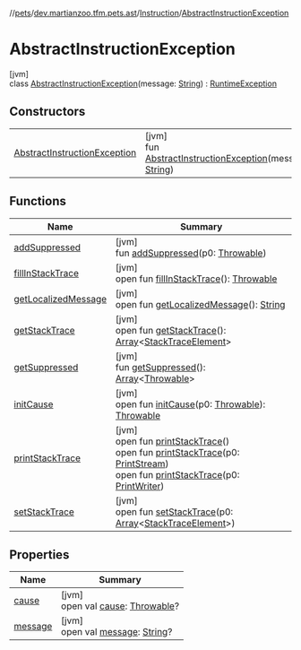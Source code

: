 //[pets](../../../../index.md)/[dev.martianzoo.tfm.pets.ast](../../index.md)/[Instruction](../index.md)/[AbstractInstructionException](index.md)

# AbstractInstructionException

[jvm]\
class [AbstractInstructionException](index.md)(message: [String](https://kotlinlang.org/api/latest/jvm/stdlib/kotlin/-string/index.html)) : [RuntimeException](https://docs.oracle.com/javase/8/docs/api/java/lang/RuntimeException.html)

## Constructors

| | |
|---|---|
| [AbstractInstructionException](-abstract-instruction-exception.md) | [jvm]<br>fun [AbstractInstructionException](-abstract-instruction-exception.md)(message: [String](https://kotlinlang.org/api/latest/jvm/stdlib/kotlin/-string/index.html)) |

## Functions

| Name | Summary |
|---|---|
| [addSuppressed](index.md#282858770%2FFunctions%2F-1461504660) | [jvm]<br>fun [addSuppressed](index.md#282858770%2FFunctions%2F-1461504660)(p0: [Throwable](https://kotlinlang.org/api/latest/jvm/stdlib/kotlin/-throwable/index.html)) |
| [fillInStackTrace](index.md#-1102069925%2FFunctions%2F-1461504660) | [jvm]<br>open fun [fillInStackTrace](index.md#-1102069925%2FFunctions%2F-1461504660)(): [Throwable](https://kotlinlang.org/api/latest/jvm/stdlib/kotlin/-throwable/index.html) |
| [getLocalizedMessage](index.md#1043865560%2FFunctions%2F-1461504660) | [jvm]<br>open fun [getLocalizedMessage](index.md#1043865560%2FFunctions%2F-1461504660)(): [String](https://kotlinlang.org/api/latest/jvm/stdlib/kotlin/-string/index.html) |
| [getStackTrace](index.md#2050903719%2FFunctions%2F-1461504660) | [jvm]<br>open fun [getStackTrace](index.md#2050903719%2FFunctions%2F-1461504660)(): [Array](https://kotlinlang.org/api/latest/jvm/stdlib/kotlin/-array/index.html)&lt;[StackTraceElement](https://docs.oracle.com/javase/8/docs/api/java/lang/StackTraceElement.html)&gt; |
| [getSuppressed](index.md#672492560%2FFunctions%2F-1461504660) | [jvm]<br>fun [getSuppressed](index.md#672492560%2FFunctions%2F-1461504660)(): [Array](https://kotlinlang.org/api/latest/jvm/stdlib/kotlin/-array/index.html)&lt;[Throwable](https://kotlinlang.org/api/latest/jvm/stdlib/kotlin/-throwable/index.html)&gt; |
| [initCause](index.md#-418225042%2FFunctions%2F-1461504660) | [jvm]<br>open fun [initCause](index.md#-418225042%2FFunctions%2F-1461504660)(p0: [Throwable](https://kotlinlang.org/api/latest/jvm/stdlib/kotlin/-throwable/index.html)): [Throwable](https://kotlinlang.org/api/latest/jvm/stdlib/kotlin/-throwable/index.html) |
| [printStackTrace](index.md#-1769529168%2FFunctions%2F-1461504660) | [jvm]<br>open fun [printStackTrace](index.md#-1769529168%2FFunctions%2F-1461504660)()<br>open fun [printStackTrace](index.md#1841853697%2FFunctions%2F-1461504660)(p0: [PrintStream](https://docs.oracle.com/javase/8/docs/api/java/io/PrintStream.html))<br>open fun [printStackTrace](index.md#1175535278%2FFunctions%2F-1461504660)(p0: [PrintWriter](https://docs.oracle.com/javase/8/docs/api/java/io/PrintWriter.html)) |
| [setStackTrace](index.md#2135801318%2FFunctions%2F-1461504660) | [jvm]<br>open fun [setStackTrace](index.md#2135801318%2FFunctions%2F-1461504660)(p0: [Array](https://kotlinlang.org/api/latest/jvm/stdlib/kotlin/-array/index.html)&lt;[StackTraceElement](https://docs.oracle.com/javase/8/docs/api/java/lang/StackTraceElement.html)&gt;) |

## Properties

| Name | Summary |
|---|---|
| [cause](index.md#-654012527%2FProperties%2F-1461504660) | [jvm]<br>open val [cause](index.md#-654012527%2FProperties%2F-1461504660): [Throwable](https://kotlinlang.org/api/latest/jvm/stdlib/kotlin/-throwable/index.html)? |
| [message](index.md#1824300659%2FProperties%2F-1461504660) | [jvm]<br>open val [message](index.md#1824300659%2FProperties%2F-1461504660): [String](https://kotlinlang.org/api/latest/jvm/stdlib/kotlin/-string/index.html)? |
